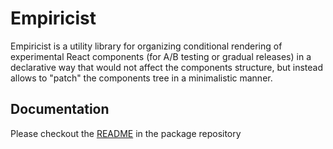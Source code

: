 # Empiricist

Empiricist is a utility library for organizing conditional rendering of experimental React components (for A/B testing or gradual releases) in a declarative way that would not affect the components structure, but instead allows to "patch" the components tree in a minimalistic manner.

## Documentation

Please checkout the [README](https://github.com/taraspolovyi/empiricist.git#README.md) in the package repository